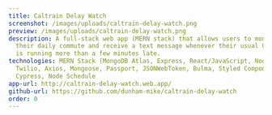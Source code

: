 ```yaml
---
title: Caltrain Delay Watch
screenshot: /images/uploads/caltrain-delay-watch.png
preview: /images/uploads/caltrain-delay-watch.png
description: A full-stack web app (MERN stack) that allows users to monitor
  their daily commute and receive a text message whenever their usual Caltrain
  is running more than a few minutes late.
technologies: MERN Stack (MongoDB Atlas, Express, React/JavaScript, Node.js),
  Twilio, Axios, Mongoose, Passport, JSONWebToken, Bulma, Styled Components,
  Cypress, Node Schedule
app-url: http://caltrain-delay-watch.web.app/
github-url: https://github.com/dunham-mike/caltrain-delay-watch
order: 0
---
```


